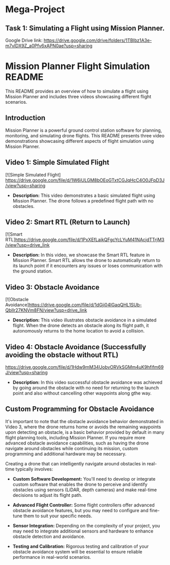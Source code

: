 # Mega-Project
## Task 1: Simulating a Flight using Mission Planner.
Google Drive link: https://drive.google.com/drive/folders/1TBIbz1A3e-m7vlDX9Z_a0Pfv6xAPN0ae?usp=sharing

# Mission Planner Flight Simulation README

This README provides an overview of how to simulate a flight using Mission Planner and includes three videos showcasing different flight scenarios.



## Introduction

Mission Planner is a powerful ground control station software for planning, monitoring, and simulating drone flights. This README presents three video demonstrations showcasing different aspects of flight simulation using Mission Planner.

## Video 1: Simple Simulated Flight

[![Simple Simulated Flight] https://drive.google.com/file/d/1W6iULGM8bOEoGTxtCGJqHcC4O0JFpD3J/view?usp=sharing
- **Description:** This video demonstrates a basic simulated flight using Mission Planner. The drone follows a predefined flight path with no obstacles.

## Video 2: Smart RTL (Return to Launch)

[![Smart RTL]https://drive.google.com/file/d/1PxXEfLaikQFgcYcLYuM41NAcjdTTrjM3/view?usp=drive_link
- **Description:** In this video, we showcase the Smart RTL feature in Mission Planner. Smart RTL allows the drone to automatically return to its launch point if it encounters any issues or loses communication with the ground station.

## Video 3: Obstacle Avoidance

[![Obstacle Avoidance]https://drive.google.com/file/d/1dGji04lGaqQHL1SUb-QbIlr27KNVm8FN/view?usp=drive_link
- **Description:** This video illustrates obstacle avoidance in a simulated flight. When the drone detects an obstacle along its flight path, it autonomously returns to the home location to avoid a collision.
## Video 4: Obstacle Avoidance (Successfully avoiding the obstacle without RTL)
https://drive.google.com/file/d/1Hdw9mM34UobvORVkSGMm4uK9hfifm69J/view?usp=sharing
- **Description:** In this video successful obstacle avoidance was achieved by going around the obstacle with no need for returning to the launch point and also without cancelling other waypoints along gthe way.
## Custom Programming for Obstacle Avoidance

It's important to note that the obstacle avoidance behavior demonstrated in Video 3, where the drone returns home or avoids the remaining waypoints upon detecting an obstacle, is a basic behavior provided by default in many flight planning tools, including Mission Planner. If you require more advanced obstacle avoidance capabilities, such as having the drone navigate around obstacles while continuing its mission, custom programming and additional hardware may be necessary.

Creating a drone that can intelligently navigate around obstacles in real-time typically involves:

- **Custom Software Development:** You'll need to develop or integrate custom software that enables the drone to perceive and identify obstacles using sensors (LiDAR, depth cameras) and make real-time decisions to adjust its flight path.

- **Advanced Flight Controller:** Some flight controllers offer advanced obstacle avoidance features, but you may need to configure and fine-tune them to suit your specific needs.

- **Sensor Integration:** Depending on the complexity of your project, you may need to integrate additional sensors and hardware to enhance obstacle detection and avoidance.

- **Testing and Calibration:** Rigorous testing and calibration of your obstacle avoidance system will be essential to ensure reliable performance in real-world scenarios.



